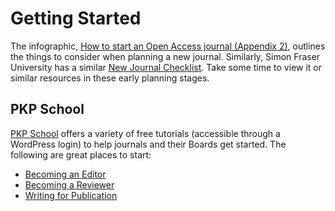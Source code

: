 # Getting Started

The infographic, [How to start an Open Access journal (Appendix 2)](./appendix-2), outlines the things to consider when planning a new journal. Similarly, Simon Fraser University has a similar [New Journal Checklist](https://www.lib.sfu.ca/help/publish/dp/new-journal-checklist). Take some time to view it or similar resources in these early planning stages.

## PKP School

[PKP School](https://pkpschool.sfu.ca/) offers a variety of free tutorials (accessible through a WordPress login) to help journals and their Boards get started. The following are great places to start:

* [Becoming an Editor](https://pkpschool.sfu.ca/courses/becoming-an-editor/)
* [Becoming a Reviewer](https://pkpschool.sfu.ca/courses/becoming-a-reviewer/)
* [Writing for Publication](https://pkpschool.sfu.ca/courses/writing-for-publication/)
